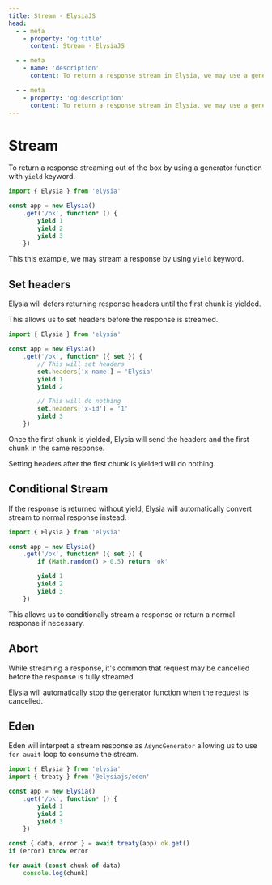 ```yaml
---
title: Stream - ElysiaJS
head:
  - - meta
    - property: 'og:title'
      content: Stream - ElysiaJS

  - - meta
    - name: 'description'
      content: To return a response stream in Elysia, we may use a generator function, which will be automatically converted to a stream response, by return by using yield.

  - - meta
    - property: 'og:description'
      content: To return a response stream in Elysia, we may use a generator function, which will be automatically converted to a stream response, by return by using yield.
---
```


# Stream
To return a response streaming out of the box by using a generator function with `yield` keyword.

```typescript twoslash
import { Elysia } from 'elysia'

const app = new Elysia()
	.get('/ok', function* () {
		yield 1
		yield 2
		yield 3
	})
```

This this example, we may stream a response by using `yield` keyword.

## Set headers
Elysia will defers returning response headers until the first chunk is yielded.

This allows us to set headers before the response is streamed.

```typescript twoslash
import { Elysia } from 'elysia'

const app = new Elysia()
	.get('/ok', function* ({ set }) {
		// This will set headers
		set.headers['x-name'] = 'Elysia'
		yield 1
		yield 2

		// This will do nothing
		set.headers['x-id'] = '1'
		yield 3
	})
```

Once the first chunk is yielded, Elysia will send the headers and the first chunk in the same response.

Setting headers after the first chunk is yielded will do nothing.

## Conditional Stream
If the response is returned without yield, Elysia will automatically convert stream to normal response instead.

```typescript twoslash
import { Elysia } from 'elysia'

const app = new Elysia()
	.get('/ok', function* ({ set }) {
		if (Math.random() > 0.5) return 'ok'

		yield 1
		yield 2
		yield 3
	})
```

This allows us to conditionally stream a response or return a normal response if necessary.

## Abort
While streaming a response, it's common that request may be cancelled before the response is fully streamed.

Elysia will automatically stop the generator function when the request is cancelled.

## Eden
Eden will interpret a stream response as `AsyncGenerator` allowing us to use `for await` loop to consume the stream.

```typescript twoslash
import { Elysia } from 'elysia'
import { treaty } from '@elysiajs/eden'

const app = new Elysia()
	.get('/ok', function* () {
		yield 1
		yield 2
		yield 3
	})

const { data, error } = await treaty(app).ok.get()
if (error) throw error

for await (const chunk of data)
	console.log(chunk)
```
